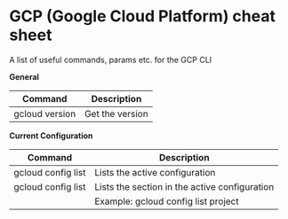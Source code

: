 # GCP (Google Cloud Platform) cheat sheet

A list of useful commands, params etc. for the GCP CLI

**General** 

| Command | Description |
|---------|-------------|
| gcloud version | Get the version |

**Current Configuration**

| Command | Description |
|---------|-------------|
| gcloud config list | Lists the active configuration |
| gcloud config list <section>| Lists the section in the active configuration |
|                             | Example: gcloud config list project |
